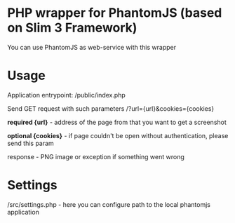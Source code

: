 # PHP wrapper for PhantomJS (based on Slim 3 Framework)
 
You can use PhantomJS as web-service with this wrapper

# Usage #

Application entrypoint: /public/index.php

Send GET request with such parameters /?url={url}&cookies={cookies}

**required {url}** - address of the page from that you want to get a screenshot

**optional {cookies}** - if page couldn't be open without authentication, please send this param


response - PNG image or exception if something went wrong


# Settings #

/src/settings.php - here you can configure path to the local phantomjs application

